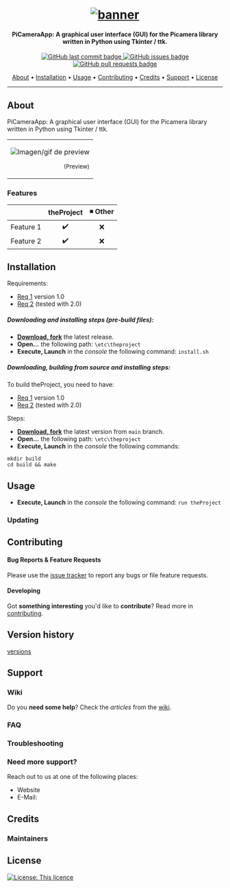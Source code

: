 <h1 align="center">
  <br>
  <a href=#><img src="https://github.githubassets.com/images/modules/logos_page/GitHub-Logo.png" alt="banner"></a>
</h1>

<h4 align="center"> PiCameraApp: A graphical user interface (GUI) for the Picamera library written in Python using Tkinter / ttk. </h4>

<p align="center">
    <a href="#">
    <img src="#"
         alt="GitHub last commit badge">
    <a href="#">
    <img src="#"
         alt="GitHub issues badge">
    <a href="#">
    <img src="#"
         alt="GitHub pull requests badge">
</p>
      
<p align="center">
  <a href="#about">About</a> •
  <a href="#installation">Installation</a> •  
  <a href="#usage">Usage</a> •
  <a href="#contributing">Contributing</a> •
  <a href="#credits">Credits</a> •
  <a href="#support">Support</a> •
  <a href="#license">License</a>
</p>

---

## About

PiCameraApp: A graphical user interface (GUI) for the Picamera library written in Python using Tkinter / ttk.

<table>
<tr>
<td>

![Imagen/gif de preview](https://user-images.githubusercontent.com/3778024/36648609-43091bc0-1a5b-11e8-97c8-be0db1249a32.png)
<p align="right">
<sub>(Preview)</sub>
</p>

</td>
</tr>
</table>

### Features

|                            |  theProject        | ◾ Other           |
| -------------------------- | :----------------: | :---------------: |
| Feature 1                  |         ✔️         |        ❌        |
| Feature 2                  |         ✔️         |        ❌        |


## Installation
Requirements:
- [Req 1](#) version 1.0
- [Req 2](#) (tested with 2.0)

##### Downloading and installing steps (pre-build files):
* **[Download, fork](#)** the latest release.
* **Open...** the following path: `\etc\theproject`
* **Execute, Launch** in the _console_ the following command: `install.sh`

##### Downloading, building from source and installing steps:
To build theProject, you need to have:
- [Req 1](#) version 1.0
- [Req 2](#) (tested with 2.0)

Steps: 
* **[Download, fork](#)** the latest version from `main` branch.
* **Open...** the following path: `\etc\theproject`
* **Execute, Launch** in the _console_ the following commands:
```
mkdir build
cd build && make
```

## Usage

* **Execute, Launch** in the _console_ the following command: `run theProject`


### Updating


## Contributing


#### Bug Reports & Feature Requests

Please use the [issue tracker](#) to report any bugs or file feature requests.

#### Developing

Got **something interesting** you'd like to **contribute**? Read more in [contributing](#).


## Version history
[versions](/version_history.md)      

## Support

### Wiki

Do you **need some help**? Check the _articles_ from the [wiki](#).

### FAQ

### Troubleshooting

### Need more support?
Reach out to us at one of the following places:

- Website 
- E-Mail: 

## Credits

### Maintainers


## License

[![License: This licence](#)](#)
